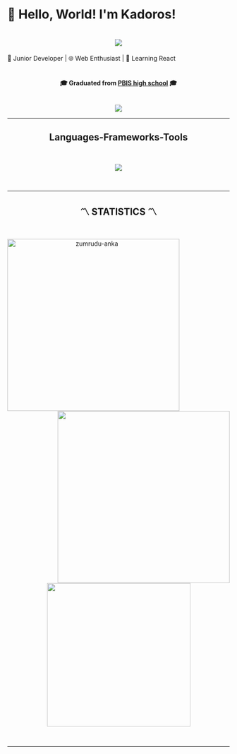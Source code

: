 # 👋 Hello, World! I'm Kadoros!

<h1 align="center">
  <img src="https://i.imgur.com/hcDXuFD.png">
</h1>



🌟 Junior Developer | 🌐 Web Enthusiast | 🚀 Learning React

<h4 align="center">
    <br>
    🎓 Graduated from <a href="https://www.nordangliaeducation.com/pbis-prague/campaign-ppc-1?gad_source=1&gclid=Cj0KCQjwj9-zBhDyARIsAERjds3KEXJDhFztqpDTNvzMreu8IU8QjF73DgH6yojA4Ij8IJk6DJGCVhYaApaJEALw_wcB&gclsrc=aw.ds">PBIS high school</a> 🎓<br>
    <br>

</h4>

<!--- S O C I A L   M E D I A   B A D G E S --->

<div align="center">
    <a href = "mailto:kadoros130@gmail.com"><img src="https://img.shields.io/badge/-Gmail-%23333?style=for-the-badge&logo=gmail&logoColor=white" target="_blank"></a>
</div>
<hr> <!--- <hr> tag is use for Horizontal Lines --->

<h2 align="center"> Languages-Frameworks-Tools </h2>
<br>
<p align="center">
  <a href="https://skillicons.dev">
    <img src="https://skillicons.dev/icons?i=git,nodejs,github,python,java,html,css,js,react,atom,mysql,vscode,discord" /><br>
  </a>
</p><br>
<hr>


<!--- G I T H U B   P R O F I L E   S T A T S --->

<h2 align="center">〽️ STATISTICS 〽️</h2>
<br>
<p align=center>
  <div align=center>
    <!-- S t r e a k -->
    <a href="https://github.com/denvercoder1/github-readme-streak-stats" title="Go to Source"><img align="left" width=390 src="https://github-readme-streak-stats.herokuapp.com/?user=Kadoros&theme=react&border=61dafb&hide_border=true" alt="zumrudu-anka" /></a>
    <!-- Commit and Stars -->
    <a href="https://github.com/anuraghazra/github-readme-stats" title="Go to Source"><img align="right" width=390 src="https://github-readme-stats.vercel.app/api?username=Kadoros&show_icons=true&count_private=true&theme=react&border_color=61dafb&hide_border=true"/></a>
  </div>
  <br><br><br><br><br><br><br><br><br>
  <div align=center>
    <!-- most used language -->
    <a href="https://github.com/anuraghazra/github-readme-stats"><img width=325 align="center" src="https://github-readme-stats.vercel.app/api/top-langs/?username=Kadoros&hide=c%23,powershell,Mathematica,Ruby,Objective-C,Objective-C%2b%2b,Cuda&title_color=61dafb&text_color=ffffff&icon_color=61dafb&bg_color=20232a&langs_count=8&layout=compact&border_color=61dafb&hide_border=true" /></a>
  </div>
</p>

<br>
<hr>

